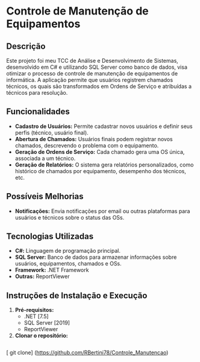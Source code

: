 # Controle de Manutenção de Equipamentos

## Descrição
Este projeto foi meu TCC de Análise e Desenvolvimento de Sistemas, desenvolvido em C# e utilizando SQL Server como banco de dados, visa otimizar o processo de controle de manutenção de equipamentos de informática. A aplicação permite que usuários registrem chamados técnicos, os quais são transformados em Ordens de Serviço e atribuídas a técnicos para resolução.

## Funcionalidades
* **Cadastro de Usuários:** Permite cadastrar novos usuários e definir seus perfis (técnico, usuário final).
* **Abertura de Chamados:** Usuários finais podem registrar novos chamados, descrevendo o problema com o equipamento.
* **Geração de Ordens de Serviço:** Cada chamado gera uma OS única, associada a um técnico.
* **Geração de Relatórios:** O sistema gera relatórios personalizados, como histórico de chamados por equipamento, desempenho dos técnicos, etc.

 ## Possíveis Melhorias 
* **Notificações:** Envia notificações por email ou outras plataformas para usuários e técnicos sobre o status das OSs.

## Tecnologias Utilizadas
* **C#:** Linguagem de programação principal.
* **SQL Server:** Banco de dados para armazenar informações sobre usuários, equipamentos, chamados e OSs.
* **Framework:** .NET Framework
* **Outras:** ReportViewer
  
<!---
## Arquitetura
[Diagrama de classes ou arquitetura, se disponível]
--->
## Instruções de Instalação e Execução
1. **Pré-requisitos:**
   * .NET [7.5]
   * SQL Server [2019]
   * ReportViewer
2. **Clonar o repositório:**
   ```bash
[   git clone] (https://github.com/RBertini78/Controle_Manutencao)
